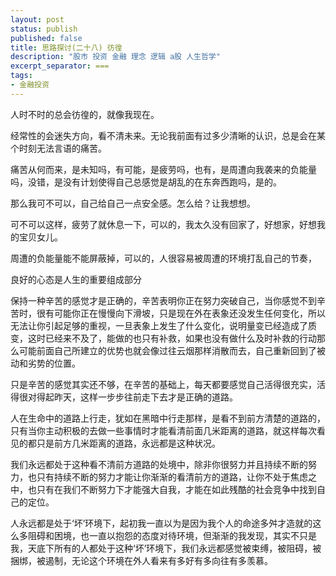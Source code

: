 ```yaml
---
layout: post
status: publish
published: false
title: 思路探讨(二十八) 彷徨
description: "股市 投资 金融 理念 逻辑 a股 人生哲学"
excerpt_separator: ===
tags:
- 金融投资
---
```


人时不时的总会彷徨的，就像我现在。

经常性的会迷失方向，看不清未来。无论我前面有过多少清晰的认识，总是会在某个时刻无法言语的痛苦。

痛苦从何而来，是未知吗，有可能，是疲劳吗，也有，是周遭向我袭来的负能量吗，没错，是没有计划使得自己总感觉是胡乱的在东奔西跑吗，是的。

那么我可不可以，自己给自己一点安全感。怎么给？让我想想。

可不可以这样，疲劳了就休息一下，可以的，我太久没有回家了，好想家，好想我的宝贝女儿。

周遭的负能量能不能屏蔽掉，可以的，人很容易被周遭的环境打乱自己的节奏，




良好的心态是人生的重要组成部分


保持一种辛苦的感觉才是正确的，辛苦表明你正在努力突破自己，当你感觉不到辛苦时，很有可能你正在慢慢向下滑坡，只是现在外在表象还没发生任何变化，所以无法让你引起足够的重视，一旦表象上发生了什么变化，说明量变已经造成了质变，这时已经来不及了，能做的也只有补救，如果也没有做什么及时补救的行动那么可能前面自己所建立的优势也就会像过往云烟那样消散而去，自己重新回到了被动和劣势的位置。

只是辛苦的感觉其实还不够，在辛苦的基础上，每天都要感觉自己活得很充实，活得很对得起昨天，这样一步步往前走下去才是正确的道路。

人在生命中的道路上行走，犹如在黑暗中行走那样，是看不到前方清楚的道路的，只有当你主动积极的去做一些事情时才能看清前面几米距离的道路，就这样每次看见的都只是前方几米距离的道路，永远都是这种状况。

我们永远都处于这种看不清前方道路的处境中，除非你很努力并且持续不断的努力，也只有持续不断的努力才能让你渐渐的看清前方的道路，让你不处于焦虑之中，也只有在我们不断努力下才能强大自我，才能在如此残酷的社会竞争中找到自己的定位。


人永远都是处于‘坏’环境下，起初我一直以为是因为我个人的命途多舛才造就的这么多阻碍和困境，也一直以抱怨的态度对待环境，但渐渐的我发现，其实不只是我，天底下所有的人都处于这种‘坏’环境下，我们永远都感觉被束缚，被阻碍，被捆绑，被遏制，无论这个环境在外人看来有多好有多向往有多羡慕。




